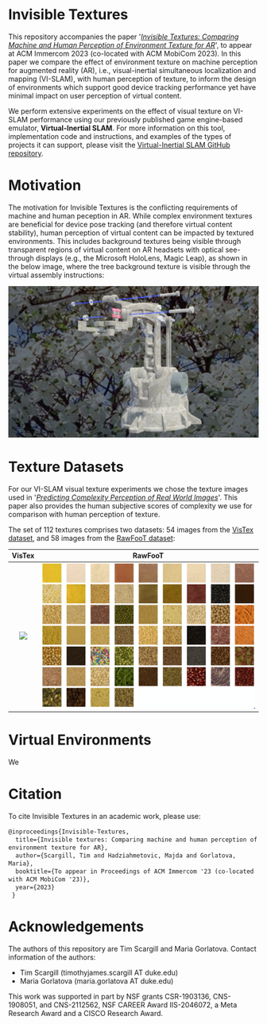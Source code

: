 # Invisible Textures

This repository accompanies the paper '[_Invisible Textures: Comparing Machine and Human Perception of Environment Texture for AR_](https://www.researchgate.net/publication/372985913_Invisible_Textures_Comparing_Machine_and_Human_Perception_of_Environment_Texture_for_AR#fullTextFileContent)', to appear at ACM Immercom 2023 (co-located with ACM MobiCom 2023). In this paper we compare the effect of environment texture on machine perception for augmented reality (AR), i.e., visual-inertial simultaneous localization and mapping (VI-SLAM), with human perception of texture, to inform the design of environments which support good device tracking performance yet have minimal impact on user perception of virtual content. 

We perform extensive experiments on the effect of visual texture on VI-SLAM performance using our previously published game engine-based emulator, **Virtual-Inertial SLAM**. For more information on this tool, implementation code and instructions, and examples of the types of projects it can support, please visit the [Virtual-Inertial SLAM GitHub repository](https://github.com/timscargill/Virtual-Inertial-SLAM/).  

# Motivation

The motivation for Invisible Textures is the conflicting requirements of machine and human peception in AR. While complex environment textures are beneficial for device pose tracking (and therefore virtual content stability), human perception of virtual content can be impacted by textured environments. This includes background textures being visible through transparent regions of virtual content on AR headsets with optical see-through displays (e.g., the Microsoft HoloLens, Magic Leap), as shown in the below image, where the tree background texture is visible through the virtual assembly instructions:

![OST-example1](https://github.com/timscargill/Invisible-Textures/blob/main/OST-Example1.png)

# Texture Datasets

For our VI-SLAM visual texture experiments we chose the texture images used in '[_Predicting Complexity Perception of Real World Images_](https://journals.plos.org/plosone/article?id=10.1371/journal.pone.0157986)'. This paper also provides the human subjective scores of complexity we use for comparison with human perception of texture. 

The set of 112 textures comprises two datasets: 54 images from the [VisTex dataset](https://vismod.media.mit.edu/vismod/imagery/VisionTexture/), and 58 images from the [RawFooT dataset](http://www.ivl.disco.unimib.it/minisites/rawfoot/):

VisTex            |  RawFooT
:-------------------------:|:-------------------------:
![]([https://github.com/timscargill//blob/main/VisTex.png)  |  ![](https://github.com/timscargill/Invisible-Textures//blob/main/RawFooT.png)

# Virtual Environments

We


# Citation

To cite Invisible Textures in an academic work, please use: 

```
@inproceedings{Invisible-Textures,
  title={Invisible textures: Comparing machine and human perception of environment texture for AR},
  author={Scargill, Tim and Hadziahmetovic, Majda and Gorlatova, Maria},
  booktitle={To appear in Proceedings of ACM Immercom '23 (co-located with ACM MobiCom '23)},
  year={2023}
 }
 ```

# Acknowledgements 

The authors of this repository are Tim Scargill and Maria Gorlatova. Contact information of the authors:

* Tim Scargill (timothyjames.scargill AT duke.edu)
* Maria Gorlatova (maria.gorlatova AT duke.edu)

This work was supported in part by NSF grants CSR-1903136, CNS-1908051, and CNS-2112562, NSF CAREER Award IIS-2046072, a Meta Research Award and a CISCO Research Award. 
